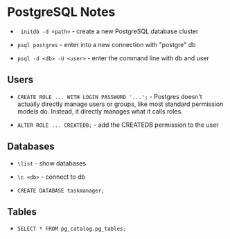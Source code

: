 # PostgreSQL Notes

* ` initdb -d <path>` - create a new PostgreSQL database cluster

* `psql postgres` - enter into a new connection with "postgre" db
* `psql -d <db> -U <user>` - enter the command line with db and user

## Users

* `CREATE ROLE ... WITH LOGIN PASSWORD '...';` - Postgres doesn’t actually directly manage users or groups, like most standard permission models do. Instead, it directly manages what it calls roles.

* `ALTER ROLE ... CREATEDB;` - add the CREATEDB permission to the user

## Databases

* `\list` - show databases
* `\c <db>` - connect to db

* `CREATE DATABASE taskmanager;`

## Tables

* `SELECT * FROM pg_catalog.pg_tables;`
